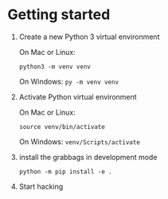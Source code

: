 # Getting started

1) Create a new Python 3 virtual environment

    On Mac or Linux:
    
    ``` python3 -m venv venv ```

    On Windows:
    ```py -m venv venv```

2) Activate Python virtual environment

    On Mac or Linux:
    
    ```source venv/bin/activate ```

    On Windows:
    ```venv/Scripts/activate```

3) install the grabbags in development mode

    ```python -m pip install -e .```

4) Start hacking